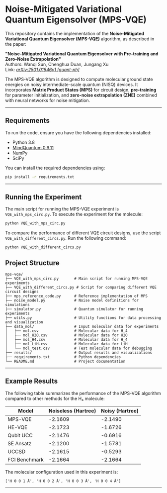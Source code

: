 # Noise-Mitigated Variational Quantum Eigensolver (MPS-VQE)

This repository contains the implementation of the **Noise-Mitigated Variational Quantum Eigensolver (MPS-VQE)** algorithm, as described in the paper:

**"Noise-Mitigated Variational Quantum Eigensolver with Pre-training and Zero-Noise Extrapolation"**  
Authors: Wanqi Sun, Chenghua Duan, Jungang Xu  
Link: *[arXiv:2501.01646v1 [quant-ph]](https://arxiv.org/abs/2501.01646)*  

The MPS-VQE algorithm is designed to compute molecular ground state energies on noisy intermediate-scale quantum (NISQ) devices. It incorporates **Matrix Product States (MPS)** for circuit design, **pre-training** for parameter initialization, and **zero-noise extrapolation (ZNE)** combined with neural networks for noise mitigation.

---

## Requirements

To run the code, ensure you have the following dependencies installed:

- Python 3.8
- [MindQuantum 0.9.11](https://www.mindspore.cn/mindquantum/docs/zh-CN/r0.9/index.html)
- NumPy
- SciPy

You can install the required dependencies using:

```bash
pip install -r requirements.txt
```

---

## Running the Experiment

The main script for running the MPS-VQE experiment is `VQE_with_mps_circ.py`. To execute the experiment for the molecule:

```bash
python VQE_with_mps_circ.py
```

To compare the performance of different VQE circuit designs, use the script `VQE_with_different_circs.py`. Run the following command:

```bash
python VQE_with_different_circs.py
```

## Project Structure

```
mps-vqe/  
├── VQE_with_mps_circ.py       # Main script for running MPS-VQE experiments  
├── VQE_with_different_circs.py # Script for comparing different VQE circuit designs  
├── mps_reference_code.py      # Reference implementation of MPS  
├── noise_model.py             # Noise model definitions for simulations  
├── simulator.py               # Quantum simulator for running experiments  
├── utils.py                   # Utility functions for data processing and visualization  
├── data_mol/                  # Input molecular data for experiments  
│   ├── mol.csv                # Molecular data for H_4 
│   ├── mol_H2O.csv            # Molecular data for H2O  
│   ├── mol_H4.csv             # Molecular data for H_4  
│   ├── mol_LiH.csv            # Molecular data for LiH  
│   └── mol_test.csv           # Test molecular data for debugging  
├── results/                   # Output results and visualizations  
├── requirements.txt           # Python dependencies  
└── README.md                  # Project documentation
```

---

## Example Results

The following table summarizes the performance of the MPS-VQE algorithm compared to other methods for the H₄ molecule:

| Model          | Noiseless (Hartree) | Noisy (Hartree) |
|----------------|---------------------|-----------------|
| MPS-VQE        | -2.1609             | -2.1490         |
| HE-VQE         | -2.1723             | -1.6726         |
| Qubit UCC      | -2.1476             | -0.6916         |
| SE Ansatz      | -2.1200             | -1.5781         |
| UCCSD          | -2.1615             | -0.5293         |
| FCI Benchmark  | -2.1664             | -2.1664         |

The molecular configuration used in this experiment is:

```
['H 0 0 1 Å', 'H 0 0 2 Å', 'H 0 0 3 Å', 'H 0 0 4 Å']
```

---


